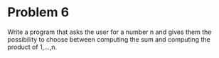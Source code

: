 # Problem 6 
Write a program that asks the user for a number n and gives them the possibility to choose between computing the sum and computing the product of 1,...,n.
